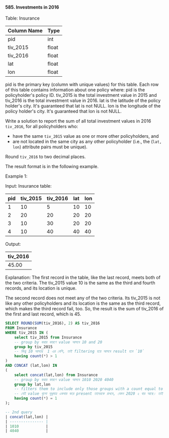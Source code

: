#### 585. Investments in 2016


Table: Insurance


| Column Name | Type  |
|-------------|-------|
| pid         | int   |
| tiv_2015    | float |
| tiv_2016    | float |
| lat         | float |
| lon         | float |


pid is the primary key (column with unique values) for this table.
Each row of this table contains information about one policy where:
pid is the policyholder's policy ID.
tiv_2015 is the total investment value in 2015 and tiv_2016 is the total investment value in 2016.
lat is the latitude of the policy holder's city. It's guaranteed that lat is not NULL.
lon is the longitude of the policy holder's city. It's guaranteed that lon is not NULL.

 

Write a solution to report the sum of all total investment values in 2016 `tiv_2016`, for all policyholders who:

- have the same `tiv_2015` value as one or more other policyholders, and
- are not located in the same city as any other policyholder (i.e., the (`lat, lon`) attribute pairs must be unique).

Round `tiv_2016` to two decimal places.

The result format is in the following example.

 

Example 1:

Input: 
Insurance table:

| pid | tiv_2015 | tiv_2016 | lat | lon |
|-----|----------|----------|-----|-----|
| 1   | 10       | 5        | 10  | 10  |
| 2   | 20       | 20       | 20  | 20  |
| 3   | 10       | 30       | 20  | 20  |
| 4   | 10       | 40       | 40  | 40  |

Output: 

| tiv_2016 |
|----------|
| 45.00    |

Explanation: 
The first record in the table, like the last record, meets both of the two criteria.
The tiv_2015 value 10 is the same as the third and fourth records, and its location is unique.

The second record does not meet any of the two criteria. Its tiv_2015 is not like any other policyholders and its location is the same as the third record, which makes the third record fail, too.
So, the result is the sum of tiv_2016 of the first and last record, which is 45.


```sql
SELECT ROUND(SUM(tiv_2016), 2) AS tiv_2016
FROM Insurance
WHERE tiv_2015 IN (
    select tiv_2015 from Insurance
    -- group by করার কারণে value আসবে 10 and 20
    group by tiv_2015
    -- কিন্তু 10 আসছে  1 এর বেশি, তাই filtering হয়ে আসবে result হবে `10`
    having count(*) > 1
) 
AND CONCAT (lat,lon) IN
(
    select concat(lat,lon) from Insurance
    -- group by করার কারণে value আসবে 1010 2020 4040
    group by lat,lon
    -- filters them to include only those groups with a count equal to 1.
    -- যেই value গুলো শুধুমাত্র একবার করে present তাদেরকে রাখবে, যেমন 2020 ২ বার আছে। তাই সেইটা বাদ  
    having count(*) = 1 
);

```


```sql
-- 2nd query
| concat(lat,lon) |
| --------------- |
| 1010            |
| 4040            |
```